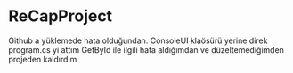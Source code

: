 # ReCapProject
Github a yüklemede hata olduğundan. ConsoleUI klaösürü yerine direk program.cs yi attım
GetById ile ilgili hata aldığımdan ve düzeltemediğimden projeden kaldırdım
